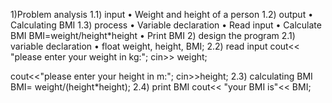 1)Problem analysis
1.1) input
•	Weight and height of a person
1.2) output
•	Calculating BMI 
1.3) process
•	Variable declaration
•	Read input
•	Calculate BMI
BMI=weight/height*height
•	Print BMI
2) design the program
   2.1) variable declaration
•	float weight, height, BMI;
   2.2) read input
 	cout<< "please enter your weight in kg:";
cin>> weight;

cout<<"please enter your height in m:";
cin>>height;
   2.3) calculating BMI
	BMI= weight/(height*height);
   2.4) print BMI
	cout<< "your BMI is"<< BMI;
